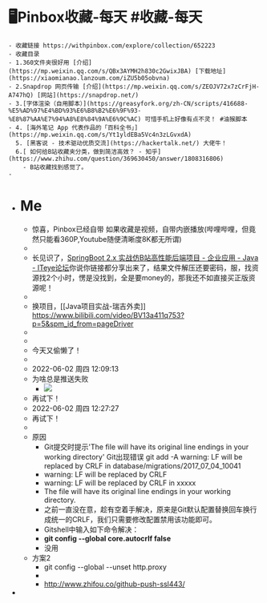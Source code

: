 # 🖥Pinbox收藏-每天 #收藏-每天
	- 收藏链接 https://withpinbox.com/explore/collection/652223
	- 收藏目录
	- 1.360文件夹很好用 [介绍](https://mp.weixin.qq.com/s/QBx3AYMH2h830c2GwixJBA) [下载地址](https://xiaomianao.lanzoum.com/iZU5b05obvna)
	- 2.Snapdrop 网页传输 [介绍](https://mp.weixin.qq.com/s/ZEOJV72x7zCrFjH-A747hQ) [网站](https://snapdrop.net/)
	- 3.[字体渲染（自用脚本）](https://greasyfork.org/zh-CN/scripts/416688-%E5%AD%97%E4%BD%93%E6%B8%B2%E6%9F%93-%E8%87%AA%E7%94%A8%E8%84%9A%E6%9C%AC) 可惜手机上好像有点不灵！ #油猴脚本
	- 4. [海外笔记 App 代表作品的「百科全书」](https://mp.weixin.qq.com/s/Yt1yldEBa5Vc4n3zLGvxdA)
	  5. [黑客说 - 技术驱动优质交流](https://hackertalk.net/) 大佬牛！
	  6.[ 如何给B站收藏夹分类，做到简洁高效？ - 知乎](https://www.zhihu.com/question/369630450/answer/1808316806)
		- B站收藏找到感觉了。
	-
- # Me
	- 惊喜，Pinbox已经自带 如果收藏是视频，自带内嵌播放(哔哩哔哩，但竟然只能看360P,Youtube随便清晰度8K都无所谓)
	-
	- 长见识了，[SpringBoot 2.x 实战仿B站高性能后端项目 - 企业应用 - Java - ITeye论坛](https://www.iteye.com/topic/1150561)你说你链接都分享出来了，结果文件解压还要密码，服，找资源找2个小时，愣是没找到，全是要money的，那我还不如直接买正版资源呢！
	-
	- 换项目，[[Java项目实战-瑞吉外卖]] https://www.bilibili.com/video/BV13a411q753?p=5&spm_id_from=pageDriver
	-
	-
	- 今天又偷懒了！
	-
	- 2022-06-02 周四 12:09:13
	- 为啥总是推送失败
		- ![](https://wangguanjingji.oss-cn-beijing.aliyuncs.com/picture/1654142924064.png)
	- 再试下！
	- 2022-06-02 周四 12:27:27
	- 再试下！
	-
	- 原因
		- Git提交时提示'The file will have its original line endings in your working directory'
		  Git出现错误
		  git add -A
		  warning: LF will be replaced by CRLF in database/migrations/2017_07_04_10041
		- warning: LF will be replaced by CRLF
		- warning: LF will be replaced by CRLF in xxxxx
		- The file will have its original line endings in your working directory.
		- 之前一直没在意，趁有空着手解决，原来是Git默认配置替换回车换行成统一的CRLF，我们只需要修改配置禁用该功能即可。
		- Gitshell中输入如下命令解决：
		- **git config --global core.autocrlf false**
		- 没用
	- 方案2
		- git config --global --unset http.proxy
		-
		- http://www.zhifou.co/github-push-ssl443/
-